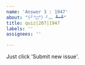 ```yaml
---
name: 'Answer 3 : 1947'
about: "(╯°□°）╯︵ ┻━┻"
title: quiz|207|1947
labels: ''
assignees: ''

---
```


Just click 'Submit new issue'.
